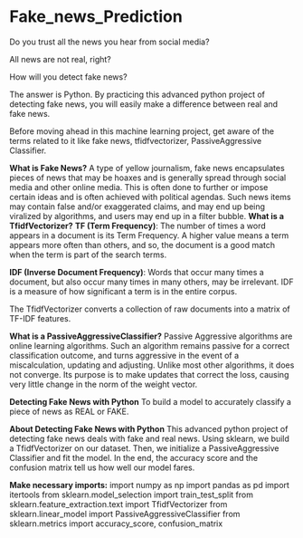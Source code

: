 # Fake_news_Prediction

Do you trust all the news you hear from social media?

All news are not real, right?

How will you detect fake news?

The answer is Python. By practicing this advanced python project of detecting fake news, you will easily make a difference between real and fake news.

Before moving ahead in this machine learning project, get aware of the terms related to it like fake news, tfidfvectorizer, PassiveAggressive Classifier.

**What is Fake News?**
A type of yellow journalism, fake news encapsulates pieces of news that may be hoaxes and is generally spread through social media and other online media. This is often done to further or impose certain ideas and is often achieved with political agendas. Such news items may contain false and/or exaggerated claims, and may end up being viralized by algorithms, and users may end up in a filter bubble.
**What is a TfidfVectorizer?**
**TF (Term Frequency)**: The number of times a word appears in a document is its Term Frequency. A higher value means a term appears more often than others, and so, the document is a good match when the term is part of the search terms.

**IDF (Inverse Document Frequency)**: Words that occur many times a document, but also occur many times in many others, may be irrelevant. IDF is a measure of how significant a term is in the entire corpus.

The TfidfVectorizer converts a collection of raw documents into a matrix of TF-IDF features.

**What is a PassiveAggressiveClassifier?**
Passive Aggressive algorithms are online learning algorithms. Such an algorithm remains passive for a correct classification outcome, and turns aggressive in the event of a miscalculation, updating and adjusting. Unlike most other algorithms, it does not converge. Its purpose is to make updates that correct the loss, causing very little change in the norm of the weight vector.

**Detecting Fake News with Python**
To build a model to accurately classify a piece of news as REAL or FAKE.

**About Detecting Fake News with Python**
This advanced python project of detecting fake news deals with fake and real news. Using sklearn, we build a TfidfVectorizer on our dataset. Then, we initialize a PassiveAggressive Classifier and fit the model. In the end, the accuracy score and the confusion matrix tell us how well our model fares.


**Make necessary imports:**
import numpy as np
import pandas as pd
import itertools
from sklearn.model_selection import train_test_split
from sklearn.feature_extraction.text import TfidfVectorizer
from sklearn.linear_model import PassiveAggressiveClassifier
from sklearn.metrics import accuracy_score, confusion_matrix

